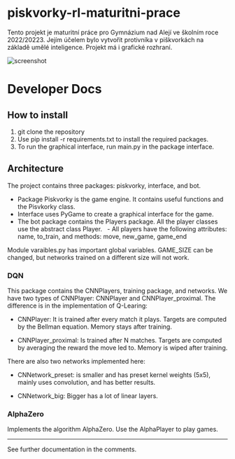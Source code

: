 # piskvorky-rl-maturitni-prace
Tento projekt je maturitní práce pro Gymnázium nad Alejí ve školním roce 2022/20223. Jejím účelem bylo vytvořit protivníka v piškvorkách na základě umělé inteligence. Projekt má i grafické rozhraní.

![screenshot](hhttps://github.com/tad34s/piskvorky-rl-maturitni-prace/blob/main/image.png?raw=true)

# Developer Docs
## How to install
1. git clone the repository
2. Use pip install -r requirements.txt to install the required packages.
3. To run the graphical interface, run main.py in the package interface.
## Architecture
The project contains three packages: piskvorky, interface, and bot. 
- Package Piskvorky is the game engine. It contains useful functions and the Pisvkorky class.
- Interface uses PyGame to create a graphical interface for the game.
- The bot package contains the Players package. All the player classes use the abstract class Player.
  - All players have the following attributes: name, to_train, and methods: move, new_game, game_end

Module varaibles.py has important global variables. GAME_SIZE can be changed, but networks trained on a different size will not work.
### DQN
This package contains the CNNPlayers, training package, and networks.
We have two types of CNNPlayer: CNNPlayer and CNNPlayer_proximal. The difference is in the implementation of Q-Learing:

- CNNPlayer: It is trained after every match it plays. Targets are computed by the Bellman equation. Memory stays after training.

- CNNPlayer_proximal: Is trained after N matches. Targets are computed by averaging the reward the move led to. Memory is wiped after training.

There are also two networks implemented here:
- CNNetwork_preset: is smaller and has preset kernel weights (5x5), mainly uses convolution, and has better results.

- CNNetwork_big: Bigger has a lot of linear layers.

### AlphaZero
Implements the algorithm AlphaZero. Use the AlphaPlayer to play games.

---
See further documentation in the comments.

